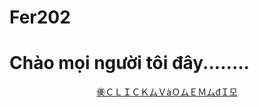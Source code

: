 
# Fer202
Chào mọi người tôi đây........
=======


<div align="center">
  <a href="http://ltcuong24.io.vn/">㊝ＣＬＩＣＫムＶàＯムＥＭムđＩ모</a>
</div>

